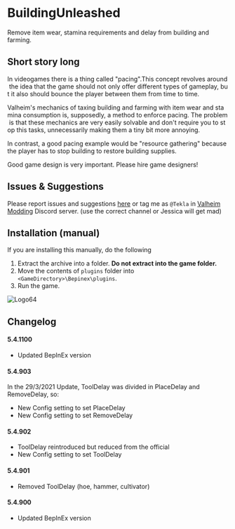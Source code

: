 # BuildingUnleashed
Remove item wear, stamina requirements and delay from building and farming.

## Short story long
In videogames there is a thing called "pacing".This concept revolves around the idea that the game should not only offer different types of gameplay, but it also should bounce the player between them from time to time.

Valheim's mechanics of taxing building and farming with item wear and stamina consumption is, supposedly, a method to enforce pacing. The problem is that these mechanics are very easily solvable and don't require you to stop this tasks, unnecessarily making them a tiny bit more annoying.

In contrast, a good pacing example would be "resource gathering" because the player has to stop building to restore building supplies.

Good game design is very important. Please hire game designers!

## Issues & Suggestions
Please report issues and suggestions [here](https://github.com/T3kla/ValMods/issues) or tag me as `@Tekla` in [Valheim Modding](https://discord.gg/RBq2mzeu4z) Discord server. (use the correct channel or Jessica will get mad)

## Installation (manual)
If you are installing this manually, do the following

1. Extract the archive into a folder. **Do not extract into the game folder.**
2. Move the contents of `plugins` folder into `<GameDirectory>\Bepinex\plugins`.
3. Run the game.

![Logo64](https://user-images.githubusercontent.com/23636548/112306898-a1ac1f00-8ca0-11eb-8b3e-90e73dc7bad2.png)

## Changelog
#### 5.4.1100
- Updated BepInEx version
#### 5.4.903
In the 29/3/2021 Update, ToolDelay was divided in PlaceDelay and RemoveDelay, so: 
- New Config setting to set PlaceDelay
- New Config setting to set RemoveDelay
#### 5.4.902
- ToolDelay reintroduced but reduced from the official
- New Config setting to set ToolDelay
#### 5.4.901
- Removed ToolDelay (hoe, hammer, cultivator) 
#### 5.4.900
- Updated BepInEx version